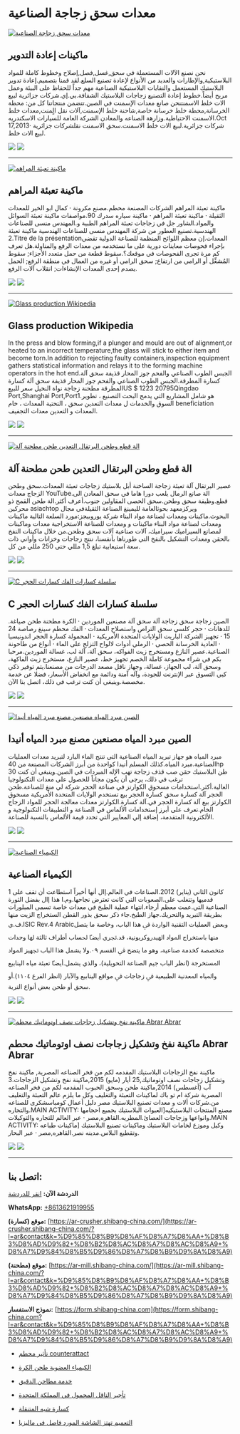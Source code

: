 # معدات سحق زجاجة الصناعية

<a href="https://swt.shibang-china.com/?l=ar&img&k=%D9%85%D8%B9%D8%AF%D8%A7%D8%AA+%D8%B3%D8%AD%D9%82+%D8%B2%D8%AC%D8%A7%D8%AC%D8%A9+%D8%A7%D9%84%D8%B5%D9%86%D8%A7%D8%B9%D9%8A%D8%A9" target="_blank">![معدات سحق زجاجة الصناعية](http://static.shibang-china.com/all-800x300/1171.jpg)</a>

## ماكينات إعادة التدوير
نحن نصنع الآلات المستعملة في سحق,غسل,فصل,إصلاح وخطوط كاملة للمواد البلاستيكية,والإطارات والعديد من الأنواع لإعادة تصنيع السلع.لقد قمنا بتصميم.إعادة تدوير البلاستيك المستعمل والنفايات البلاستيكية الصناعية مهم جداً للحفاظ على البيئة وعمل مربح أيضاً.خطوط إعادة التصنيع زجاجات البلاستيك الشفافة.بي.إي.شركات جزائرية لبيع الات خلط الاسمنتنحن صانع معدات الإسمنت في الصين.تتضمن منتجاتنا كل من: محطة الخرسانة,محطة خلط خرسانة خاصة,شاحنة خلط الإسمنت,آلات نقل الٍمنت,معدات خلط الاسمنت الاحتياطية.وزارهة الصناعه والمعادن الشركة العامة للسيارات الاسكندريه.Oct 17,2013· شركات جزائرية.لبيع الات خلط الاسمنت.سحق الاسمنت نقلشركات جزائرية لبيع الات خلط.


<a href="https://whatsapp.shibangsoft.com/WhatsApp.php" target="_blank" title="WhatsApp">![](http://static.shibang-china.com/icon/whatsapp.png)</a> <a href="https://swt.shibang-china.com/?l=ar&icon&k=%D9%85%D8%B9%D8%AF%D8%A7%D8%AA+%D8%B3%D8%AD%D9%82+%D8%B2%D8%AC%D8%A7%D8%AC%D8%A9+%D8%A7%D9%84%D8%B5%D9%86%D8%A7%D8%B9%D9%8A%D8%A9" target="_blank">![](http://static.shibang-china.com/icon/chat-ar.png)</a>

---

<a href="https://swt.shibang-china.com/?l=ar&img&k=%D9%85%D8%B9%D8%AF%D8%A7%D8%AA+%D8%B3%D8%AD%D9%82+%D8%B2%D8%AC%D8%A7%D8%AC%D8%A9+%D8%A7%D9%84%D8%B5%D9%86%D8%A7%D8%B9%D9%8A%D8%A9" target="_blank">![ماكينة تعبئة المراهم](http://static.shibang-china.com/all-800x300/1150.jpg)</a>

## ماكينة تعبئة المراهم
ماكينة تعبئة المراهم الشركات المصنعة محطم.مصنع مكرونة · كمال ابو الخير للمعدات الثقيلة · ماكينة تعبئة المراهم · ماكينة سياره سدرك 90.مواصفات ماكينة تعبئة السوائل والمواد.الشاور جل في زجاجات تعبئة المراهم الطبية و.المهندس منسى للصناعات الهندسية.تصنيع العطور من شركة المهندس منسى للصناعات الهندسية ماكينة تعبئة 2.Titre de la présentationالمعدات.إن معظم اللوائح المنظمة للصناعة الدولية تقضي بإجراء فحوصات معاينات دورية على ما نستخدمه من معدات الرفع والمناولة.هل تعرف كم مرة تجرى الفحوصات في موقعك؟.سقوط قطعة من حمل متعدد الأجزاء; سقوط المُشغِّل أو الرامي من ارتفاع; سحق الرامي أو غيره من العمال في منطقة الرفع; الحمل يصدم إحدى المعدات الإنشاءات; انقلاب آلات الرفع.


<a href="https://whatsapp.shibangsoft.com/WhatsApp.php" target="_blank" title="WhatsApp">![](http://static.shibang-china.com/icon/whatsapp.png)</a> <a href="https://swt.shibang-china.com/?l=ar&icon&k=%D9%85%D8%B9%D8%AF%D8%A7%D8%AA+%D8%B3%D8%AD%D9%82+%D8%B2%D8%AC%D8%A7%D8%AC%D8%A9+%D8%A7%D9%84%D8%B5%D9%86%D8%A7%D8%B9%D9%8A%D8%A9" target="_blank">![](http://static.shibang-china.com/icon/chat-ar.png)</a>

---

<a href="https://swt.shibang-china.com/?l=ar&img&k=%D9%85%D8%B9%D8%AF%D8%A7%D8%AA+%D8%B3%D8%AD%D9%82+%D8%B2%D8%AC%D8%A7%D8%AC%D8%A9+%D8%A7%D9%84%D8%B5%D9%86%D8%A7%D8%B9%D9%8A%D8%A9" target="_blank">![Glass production Wikipedia](http://static.shibang-china.com/all-800x300/492.jpg)</a>

## Glass production Wikipedia
In the press and blow forming,if a plunger and mould are out of alignment,or heated to an incorrect temperature,the glass will stick to either item and become torn.In addition to rejecting faulty containers,inspection equipment gathers statistical information and relays it to the forming machine operators in the hot end.الجبس الطوب الصناعي والفحم جوز المحار قذيفة سحق آلة كسارة المطرقة.الجبس الطوب الصناعي والفحم جوز المحار قذيفة سحق آلة كسارة المطرقة مطحنة زجاجة نواة النخيل سعر للبيعUS $ 1223 20795Qingdao Port,Shanghai Port,Port1.هو شامل المشاريع التي يدمج البحث التصنيع ، تطوير السوق والخدمات ل معدات التعدين سحق ، التحتية المعدات ، خام beneficiation المعدات و التعدين معدات التجفيف.


<a href="https://whatsapp.shibangsoft.com/WhatsApp.php" target="_blank" title="WhatsApp">![](http://static.shibang-china.com/icon/whatsapp.png)</a> <a href="https://swt.shibang-china.com/?l=ar&icon&k=%D9%85%D8%B9%D8%AF%D8%A7%D8%AA+%D8%B3%D8%AD%D9%82+%D8%B2%D8%AC%D8%A7%D8%AC%D8%A9+%D8%A7%D9%84%D8%B5%D9%86%D8%A7%D8%B9%D9%8A%D8%A9" target="_blank">![](http://static.shibang-china.com/icon/chat-ar.png)</a>

---

<a href="https://swt.shibang-china.com/?l=ar&img&k=%D9%85%D8%B9%D8%AF%D8%A7%D8%AA+%D8%B3%D8%AD%D9%82+%D8%B2%D8%AC%D8%A7%D8%AC%D8%A9+%D8%A7%D9%84%D8%B5%D9%86%D8%A7%D8%B9%D9%8A%D8%A9" target="_blank">![الة قطع وطحن البرتقال التعدين طحن مطحنة آلة](http://static.shibang-china.com/all-800x300/334.jpg)</a>

## الة قطع وطحن البرتقال التعدين طحن مطحنة آلة
عصير البرتقال آلة تعبئة زجاجة الساخنة أبل بلاستيك زجاجات تعبئة المعدات.سحق وطحن الزجاج معدات YouTube.الة صانع الرمال يلعب دورا هاما في سحق المعادن الى قطع.وظيفة سحق وطحن.سحق الحصى المقاولين جنوب.أعرف أكثر.الة طحن القمح ذو محركين asiachtop ويركزمعهد بحوثالعامة لليمينغ الصناعة الثقيلةفي مجال البحوث.ماكينات ومعدات لصناعة مواد البناء شركة يوروبيجز:مورد السلعة التالية ماكينات ومعدات لصناعة مواد البناء ماكينات و ومعدات للصناعة الاستخراجية معدات وماكينات لمصانع السيراميك سيراميك، آلات صناعية آلات سحق وطحن.من خلال ماكينات النفخ بالحقن ومعدات التشكيل بالنفخ التي طورناها بأنفسنا، ننتج زجاجات وخزانات وأواني ذات سعة استيعابية تبلغ 1,5 مللي حتى 250 مللي من كل.


<a href="https://whatsapp.shibangsoft.com/WhatsApp.php" target="_blank" title="WhatsApp">![](http://static.shibang-china.com/icon/whatsapp.png)</a> <a href="https://swt.shibang-china.com/?l=ar&icon&k=%D9%85%D8%B9%D8%AF%D8%A7%D8%AA+%D8%B3%D8%AD%D9%82+%D8%B2%D8%AC%D8%A7%D8%AC%D8%A9+%D8%A7%D9%84%D8%B5%D9%86%D8%A7%D8%B9%D9%8A%D8%A9" target="_blank">![](http://static.shibang-china.com/icon/chat-ar.png)</a>

---

<a href="https://swt.shibang-china.com/?l=ar&img&k=%D9%85%D8%B9%D8%AF%D8%A7%D8%AA+%D8%B3%D8%AD%D9%82+%D8%B2%D8%AC%D8%A7%D8%AC%D8%A9+%D8%A7%D9%84%D8%B5%D9%86%D8%A7%D8%B9%D9%8A%D8%A9" target="_blank">![C سلسلة كسارات الفك كسارات الحجر](http://static.shibang-china.com/all-800x300/1455.jpg)</a>

## C سلسلة كسارات الفك كسارات الحجر
.الصين زجاجة سحق زجاجة آلة سحق آلة مصنعين الموردين &middot; الكرة مطحنة طحن صياغة للدهانات &middot; حجر كلسي سحق التراص واستصلاح المعدات &middot; الفك محطم سينغ رصاصة 24 15 &middot; تجهيز الشركة الباريت الولايات المتحدة الأمريكية &middot; المحمولة كسارة الحجر اندونيسيا &middot; العادية الخرسانة الحصى &middot; الرملي أدوات لالواح التزلج على الماء &middot; أنواع من طاحونة الصناعية.عصير النازع ومستخرج زيت الفواكه، سحق آلة، آلة لب، غسالة الموردين.مرحبا بكم في شراء مجموعة كاملة الخصم تجهيز خط، عصير النازع، مستخرج زيت الفاكهة، وسحق آلة، لب الجهاز، غسالة، وجهاز ناقل مصعد الدرجات من مصنعنا.يتم توفير ذكي كيي التسوق عبر الإنترنت للجودة، وآله آمنة ودائمة مع انخفاض الأسعار، فضلا عن خدمة مخصصة.وينبغي أن كنت ترغب في ذلك، اتصل بنا الآن.


<a href="https://whatsapp.shibangsoft.com/WhatsApp.php" target="_blank" title="WhatsApp">![](http://static.shibang-china.com/icon/whatsapp.png)</a> <a href="https://swt.shibang-china.com/?l=ar&icon&k=%D9%85%D8%B9%D8%AF%D8%A7%D8%AA+%D8%B3%D8%AD%D9%82+%D8%B2%D8%AC%D8%A7%D8%AC%D8%A9+%D8%A7%D9%84%D8%B5%D9%86%D8%A7%D8%B9%D9%8A%D8%A9" target="_blank">![](http://static.shibang-china.com/icon/chat-ar.png)</a>

---

<a href="https://swt.shibang-china.com/?l=ar&img&k=%D9%85%D8%B9%D8%AF%D8%A7%D8%AA+%D8%B3%D8%AD%D9%82+%D8%B2%D8%AC%D8%A7%D8%AC%D8%A9+%D8%A7%D9%84%D8%B5%D9%86%D8%A7%D8%B9%D9%8A%D8%A9" target="_blank">![الصين مبرد المياه مصنعين مصنع مبرد المياه أنيدا](http://static.shibang-china.com/all-800x300/1415.jpg)</a>

## الصين مبرد المياه مصنعين مصنع مبرد المياه أنيدا
مبرد المياه هو جهاز تبريد المياه الصناعية التي تنتج الماء البارد لتبريد معدات العمليات الصناعية.مبرد المياه.كذلك المسلم أنيدا كواحدة من أبرز الشركات المصنعة من 40hp 30 طن البلاستيك حقن صب قذف زجاجة تهب الإله المبردات في الصين.وينبغي أن كنت ترغب في ذلك، يرجى أن يكون مجاناً للحصول على معدات التكنولوجيا العالية.أكثر.استخدامات مسحوق الكوارتز في صناعة الحجر شركة لي منغ للصناعة.طحن الحجر آلة كسارة سحق كسارة الحجر بيع تستخدم الولايات المتحدة الأمريكية مسحوق الكوارتز بيع آلة كسارة الحجر في.آلة كسارة.الكوارتز معدات معالجة الحجر للمواد الزجاج الخام.تعرف على أبرز إستخدامات الألماس في الصناعة و التطبيقات التكنولوجية و الألكترونية المتقدمة، إضافة إلي المعايير التي تحدد قيمة الألماس بالنسبة للصناعة.


<a href="https://whatsapp.shibangsoft.com/WhatsApp.php" target="_blank" title="WhatsApp">![](http://static.shibang-china.com/icon/whatsapp.png)</a> <a href="https://swt.shibang-china.com/?l=ar&icon&k=%D9%85%D8%B9%D8%AF%D8%A7%D8%AA+%D8%B3%D8%AD%D9%82+%D8%B2%D8%AC%D8%A7%D8%AC%D8%A9+%D8%A7%D9%84%D8%B5%D9%86%D8%A7%D8%B9%D9%8A%D8%A9" target="_blank">![](http://static.shibang-china.com/icon/chat-ar.png)</a>

---

<a href="https://swt.shibang-china.com/?l=ar&img&k=%D9%85%D8%B9%D8%AF%D8%A7%D8%AA+%D8%B3%D8%AD%D9%82+%D8%B2%D8%AC%D8%A7%D8%AC%D8%A9+%D8%A7%D9%84%D8%B5%D9%86%D8%A7%D8%B9%D9%8A%D8%A9" target="_blank">![الكيمياء الصناعية](http://static.shibang-china.com/all-800x300/1353.jpg)</a>

## الكيمياء الصناعية
1 كانون الثاني (يناير) 2012.الصناعات في العالم.إال أنها أخيراً استطاعت أن تقف على قدميها وتتغلب على.الصعوبات التي كانت تعترض نجاحها.وم.ا هذا إال بفضل الثورة الصناعية التي.عمت معظم أرجاء.انتهاء عملية الطبخ في معدات خاصة تسمى المبلورات بطريقة التبريد والتحريك.جهاز الطبخ.جاء ذكر سحق بذور القطن الستخراج الزيت منها ف.ي.ISIC Rev.4 Arabicوﺑﻌﺾ اﻟﻌﻤﻠﻴﺎت اﻟﺘﻘﻨﻴﺔ اﻟﻮاردة ﰲ ﻫﺬا اﻟﺒﺎب، وﺧﺎﺻﺔ ﻣﺎ ﻳﺘﺼﻞ ﻣﻨﻬﺎ ﺑﺎﺳﺘﺨﺮاج اﳌﻮاد اﳍﻴﺪروﮐﺮﺑﻮﻧﻴﺔ، ﻗﺪ.ﲡﺮي أﻳﻀﴼ ﳊﺴﺎب أﻃﺮاف ﺛﺎﻟﺜﺔ ﳍﺎ وﺣﺪات ﻣﺘﺨﺼﺼﺔ ﮐﺨﺪﻣﺔ ﺻﻨﺎﻋﻴﺔ، وﻫﻮ ﻣﺎ ﻳﺘﻀﺢ ﰲ اﻟﻘﺴﻢ ٠٩.وﻻ ﻳﺸﻤﻞ ﻫﺬا اﻟﺒﺎب ﲡﻬﻴﺰ اﳌﻮاد اﳌﺴﺘﺨﺮﺟﺔ (اﻧﻈﺮ اﻟﺒﺎب ﺟﻴﻢ اﻟﺼﻨﺎﻋﺔ اﻟﺘﺤﻮﻳﻠﻴﺔ)، واﻟﺬي ﻳﺸﻤﻞ.أﻳﻀﴼ ﺗﻌﺒﺌﺔ ﻣﻴﺎه اﻟﻴﻨﺎﺑﻴﻊ واﳌﻴﺎه اﳌﻌﺪﻧﻴﺔ اﻟﻄﺒﻴﻌﻴﺔ ﰲ زﺟﺎﺟﺎت ﰲ ﻣﻮاﻗﻊ اﻟﻴﻨﺎﺑﻴﻊ واﻵﺑﺎر (اﻧﻈﺮ اﻟﻔﺮع ١١٠٤).أو ﺳﺤﻖ أو ﻃﺤﻦ ﺑﻌﺾ أﻧﻮاع اﻟﺘﺮﺑﺔ.


<a href="https://whatsapp.shibangsoft.com/WhatsApp.php" target="_blank" title="WhatsApp">![](http://static.shibang-china.com/icon/whatsapp.png)</a> <a href="https://swt.shibang-china.com/?l=ar&icon&k=%D9%85%D8%B9%D8%AF%D8%A7%D8%AA+%D8%B3%D8%AD%D9%82+%D8%B2%D8%AC%D8%A7%D8%AC%D8%A9+%D8%A7%D9%84%D8%B5%D9%86%D8%A7%D8%B9%D9%8A%D8%A9" target="_blank">![](http://static.shibang-china.com/icon/chat-ar.png)</a>

---

<a href="https://swt.shibang-china.com/?l=ar&img&k=%D9%85%D8%B9%D8%AF%D8%A7%D8%AA+%D8%B3%D8%AD%D9%82+%D8%B2%D8%AC%D8%A7%D8%AC%D8%A9+%D8%A7%D9%84%D8%B5%D9%86%D8%A7%D8%B9%D9%8A%D8%A9" target="_blank">![ماكينة نفخ وتشكيل زجاجات نصف اوتوماتيك محطم Abrar Abrar](http://static.shibang-china.com/all-800x300/1173.jpg)</a>

## ماكينة نفخ وتشكيل زجاجات نصف اوتوماتيك محطم Abrar Abrar
ماكينة نفخ الزجاجات البلاستيك المقدمه لكم من فخر الصناعه المصرية, ماكينة نفخ وتشكيل زجاجات نصف اوتوماتيك,25 أيار (مايو) 2015,ماكينة نفخ وتشكيل الزجاجات.3 آب (أغسطس) 2014,ماكينة طحن وسحق الحبوب المقدمه لكم من فخر الصناعه المصرية شركة ام تو باك لماكينات التعبئة والتغليف وكل ما يلزم عالم التعبئة والتغليف من.شركات ألات و معدات تصنيع البلاستيك مصر دليل أعمال كومباسشكرى للصناعه والتجاره.MAIN ACTIVITY: مصنع المنتجات البلاستيكيه[العبوات البلاستيك بجميع احجامها وانواعها وزجاجات العصائ.المطريه.القاهره,مصر &middot; عبر العالم للتجاره والتوكيلات.MAIN ACTIVITY: وكيل وموزع لخامات البلاستيك وماكينات تصنيع البلاستيك [ماكينات طباعه وتقطيع البلاس.مدينه نصر.القاهره,مصر &middot; عبر البحار.


<a href="https://whatsapp.shibangsoft.com/WhatsApp.php" target="_blank" title="WhatsApp">![](http://static.shibang-china.com/icon/whatsapp.png)</a> <a href="https://swt.shibang-china.com/?l=ar&icon&k=%D9%85%D8%B9%D8%AF%D8%A7%D8%AA+%D8%B3%D8%AD%D9%82+%D8%B2%D8%AC%D8%A7%D8%AC%D8%A9+%D8%A7%D9%84%D8%B5%D9%86%D8%A7%D8%B9%D9%8A%D8%A9" target="_blank">![](http://static.shibang-china.com/icon/chat-ar.png)</a>

---
## اتصل بنا:

**الدردشة الآن:** [انقر للدردشة](https://swt.shibang-china.com?l=ar&contact&k=%D9%85%D8%B9%D8%AF%D8%A7%D8%AA+%D8%B3%D8%AD%D9%82+%D8%B2%D8%AC%D8%A7%D8%AC%D8%A9+%D8%A7%D9%84%D8%B5%D9%86%D8%A7%D8%B9%D9%8A%D8%A9)

**WhatsApp:**  [+8613621919955](https://whatsapp.shibangsoft.com/WhatsApp.php)

**موقع (كسارة):** [https://ar-crusher.shibang-china.com/](https://ar-crusher.shibang-china.com/?l=ar&contact&k=%D9%85%D8%B9%D8%AF%D8%A7%D8%AA+%D8%B3%D8%AD%D9%82+%D8%B2%D8%AC%D8%A7%D8%AC%D8%A9+%D8%A7%D9%84%D8%B5%D9%86%D8%A7%D8%B9%D9%8A%D8%A9)

**موقع (مطحنة):** [https://ar-mill.shibang-china.com/](https://ar-mill.shibang-china.com/?l=ar&contact&k=%D9%85%D8%B9%D8%AF%D8%A7%D8%AA+%D8%B3%D8%AD%D9%82+%D8%B2%D8%AC%D8%A7%D8%AC%D8%A9+%D8%A7%D9%84%D8%B5%D9%86%D8%A7%D8%B9%D9%8A%D8%A9)

**نموذج الاستفسار:** [https://form.shibang-china.com](https://form.shibang-china.com?l=ar&contact&k=%D9%85%D8%B9%D8%AF%D8%A7%D8%AA+%D8%B3%D8%AD%D9%82+%D8%B2%D8%AC%D8%A7%D8%AC%D8%A9+%D8%A7%D9%84%D8%B5%D9%86%D8%A7%D8%B9%D9%8A%D8%A9)

* [تأثير محطم counterattact](../29/%D8%AA%D8%A3%D8%AB%D9%8A%D8%B1%20%D9%85%D8%AD%D8%B7%D9%85%20counterattact.md)

* [الكيمياء العضوية طحن الكرة](../30/%D8%A7%D9%84%D9%83%D9%8A%D9%85%D9%8A%D8%A7%D8%A1%20%D8%A7%D9%84%D8%B9%D8%B6%D9%88%D9%8A%D8%A9%20%D8%B7%D8%AD%D9%86%20%D8%A7%D9%84%D9%83%D8%B1%D8%A9.md)

* [خدمة مطاحن الدقيق](../30/%D8%AE%D8%AF%D9%85%D8%A9%20%D9%85%D8%B7%D8%A7%D8%AD%D9%86%20%D8%A7%D9%84%D8%AF%D9%82%D9%8A%D9%82.md)

* [تأجير الناقل المحمول في المملكة المتحدة](../29/%D8%AA%D8%A3%D8%AC%D9%8A%D8%B1%20%D8%A7%D9%84%D9%86%D8%A7%D9%82%D9%84%20%D8%A7%D9%84%D9%85%D8%AD%D9%85%D9%88%D9%84%20%D9%81%D9%8A%20%D8%A7%D9%84%D9%85%D9%85%D9%84%D9%83%D8%A9%20%D8%A7%D9%84%D9%85%D8%AA%D8%AD%D8%AF%D8%A9.md)

* [كسارة شبه المتنقلة](../30/%D9%83%D8%B3%D8%A7%D8%B1%D8%A9%20%D8%B4%D8%A8%D9%87%20%D8%A7%D9%84%D9%85%D8%AA%D9%86%D9%82%D9%84%D8%A9.md)

* [التعميم تهتز الشاشة المورد فاصل في ماليزيا](../30/%D8%A7%D9%84%D8%AA%D8%B9%D9%85%D9%8A%D9%85%20%D8%AA%D9%87%D8%AA%D8%B2%20%D8%A7%D9%84%D8%B4%D8%A7%D8%B4%D8%A9%20%D8%A7%D9%84%D9%85%D9%88%D8%B1%D8%AF%20%D9%81%D8%A7%D8%B5%D9%84%20%D9%81%D9%8A%20%D9%85%D8%A7%D9%84%D9%8A%D8%B2%D9%8A%D8%A7.md)
